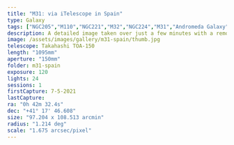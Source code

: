 ```yaml
---
title: "M31: via iTelescope in Spain"
type: Galaxy
tags: ["NGC205","M110","NGC221","M32","NGC224","M31","Andromeda Galaxy"]
description: A detailed image taken over just a few minutes with a remotely controlled telescope in Spain.
image: /assets/images/gallery/m31-spain/thumb.jpg
telescope: Takahashi TOA-150
length: "1095mm"
aperture: "150mm"
folder: m31-spain
exposure: 120
lights: 24
sessions: 1
firstCapture: 7-5-2021 
lastCapture:
ra: "0h 42m 32.4s"
dec: "+41° 17' 46.608"
size: "97.204 x 108.513 arcmin"
radius: "1.214 deg"
scale: "1.675 arcsec/pixel"
---
```

